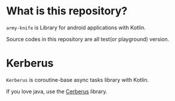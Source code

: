 # What is this repository?

`army-knife` is Library for android applications with Kotlin.

Source codes in this repository are all test(or playground) version.

# Kerberus

`Kerberus` is coroutine-base async tasks library with Kotlin.

If you love java, use the [Cerberus](https://github.com/eaglesakura/cerberus) library.